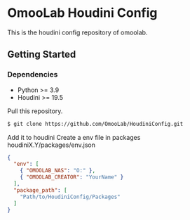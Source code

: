 # OmooLab Houdini Config

This is the houdini config repository of omoolab.

## Getting Started

### Dependencies

- Python >= 3.9
- Houdini >= 19.5

Pull this repository.

```bash
$ git clone https://github.com/OmooLab/HoudiniConfig.git
```

Add it to houdini
Create a env file in packages houdiniX.Y/packages/env.json

```json
{
  "env": [
    { "OMOOLAB_NAS": "O:" },
    { "OMOOLAB_CREATOR": "YourName" }
  ],
  "package_path": [
    "Path/to/HoudiniConfig/Packages"
  ]
}
```
